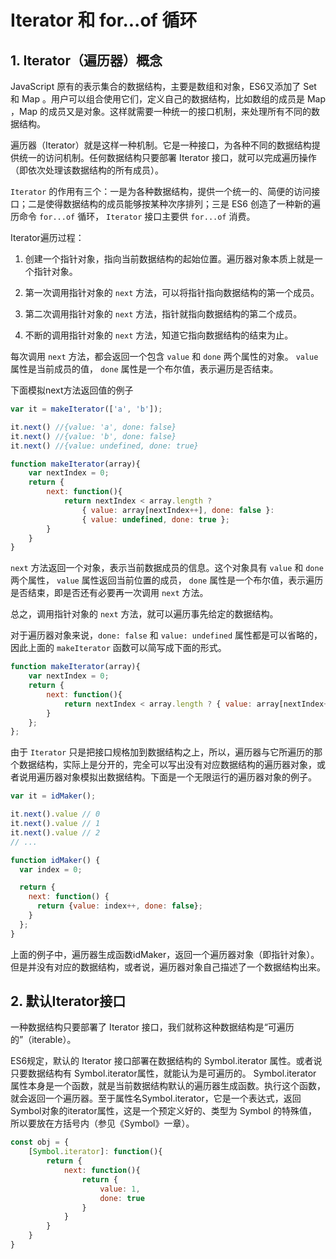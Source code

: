 
# Iterator 和 for...of 循环
## 1. Iterator（遍历器）概念
JavaScript 原有的表示集合的数据结构，主要是数组和对象，ES6又添加了 Set 和 Map 。用户可以组合使用它们，定义自己的数据结构，比如数组的成员是 Map ，Map 的成员又是对象。这样就需要一种统一的接口机制，来处理所有不同的数据结构。

遍历器（Iterator）就是这样一种机制。它是一种接口，为各种不同的数据结构提供统一的访问机制。任何数据结构只要部署 Iterator 接口，就可以完成遍历操作（即依次处理该数据结构的所有成员）。

`Iterator` 的作用有三个：一是为各种数据结构，提供一个统一的、简便的访问接口；二是使得数据结构的成员能够按某种次序排列；三是 ES6 创造了一种新的遍历命令 `for...of` 循环， `Iterator` 接口主要供 `for...of` 消费。

Iterator遍历过程：
1. 创建一个指针对象，指向当前数据结构的起始位置。遍历器对象本质上就是一个指针对象。

2. 第一次调用指针对象的 `next` 方法，可以将指针指向数据结构的第一个成员。

3. 第二次调用指针对象的 `next` 方法，指针就指向数据结构的第二个成员。

4. 不断的调用指针对象的 `next` 方法，知道它指向数据结构的结束为止。

每次调用 `next` 方法，都会返回一个包含 `value` 和 `done` 两个属性的对象。 `value` 属性是当前成员的值， `done` 属性是一个布尔值，表示遍历是否结束。

下面模拟next方法返回值的例子
```javascript
var it = makeIterator(['a', 'b']);

it.next() //{value: 'a', done: false}
it.next() //{value: 'b', done: false}
it.next() //{value: undefined, done: true}

function makeIterator(array){
    var nextIndex = 0;
    return {
        next: function(){
            return nextIndex < array.length ?
                { value: array[nextIndex++], done: false }:
                { value: undefined, done: true };
        }
    }
}
```
`next` 方法返回一个对象，表示当前数据成员的信息。这个对象具有 `value` 和 `done` 两个属性， `value` 属性返回当前位置的成员， `done` 属性是一个布尔值，表示遍历是否结束，即是否还有必要再一次调用 `next` 方法。

总之，调用指针对象的 `next` 方法，就可以遍历事先给定的数据结构。

对于遍历器对象来说，`done: false` 和 `value: undefined` 属性都是可以省略的，因此上面的 `makeIterator` 函数可以简写成下面的形式。
```javascript
function makeIterator(array){
    var nextIndex = 0;
    return {
        next: function(){
            return nextIndex < array.length ? { value: array[nextIndex++] } : { done: true };
        }
    };
};
```
由于 `Iterator` 只是把接口规格加到数据结构之上，所以，遍历器与它所遍历的那个数据结构，实际上是分开的，完全可以写出没有对应数据结构的遍历器对象，或者说用遍历器对象模拟出数据结构。下面是一个无限运行的遍历器对象的例子。

```javascript
var it = idMaker();

it.next().value // 0
it.next().value // 1
it.next().value // 2
// ...

function idMaker() {
  var index = 0;

  return {
    next: function() {
      return {value: index++, done: false};
    }
  };
}
```
上面的例子中，遍历器生成函数idMaker，返回一个遍历器对象（即指针对象）。但是并没有对应的数据结构，或者说，遍历器对象自己描述了一个数据结构出来。

## 2. 默认Iterator接口
一种数据结构只要部署了 Iterator 接口，我们就称这种数据结构是“可遍历的”（iterable）。

ES6规定，默认的 Iterator 接口部署在数据结构的 Symbol.iterator 属性。或者说只要数据结构有 Symbol.iterator属性，就能认为是可遍历的。 Symbol.iterator 属性本身是一个函数，就是当前数据结构默认的遍历器生成函数。执行这个函数，就会返回一个遍历器。至于属性名Symbol.iterator，它是一个表达式，返回Symbol对象的iterator属性，这是一个预定义好的、类型为 Symbol 的特殊值，所以要放在方括号内（参见《Symbol》一章）。
```javascript
const obj = {
    [Symbol.iterator]: function(){
        return {
            next: function(){
                return {
                    value: 1,
                    done: true
                }
            }
        }
    }
}
```